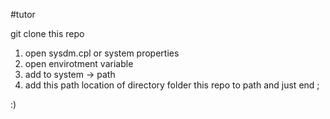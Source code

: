 #tutor

git clone this repo

1. open sysdm.cpl or system properties
2. open envirotment variable
3. add to system -> path
4. add this path location of directory folder this repo to path and just end ;

:)
